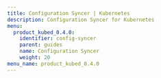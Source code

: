 ```yaml
---
title: Configuration Syncer | Kubernetes
description: Configuration Syncer for Kubernetes
menu:
  product_kubed_0.4.0:
    identifier: config-syncer
    parent: guides
    name: Configuration Syncer
    weight: 20
menu_name: product_kubed_0.4.0
---
```


